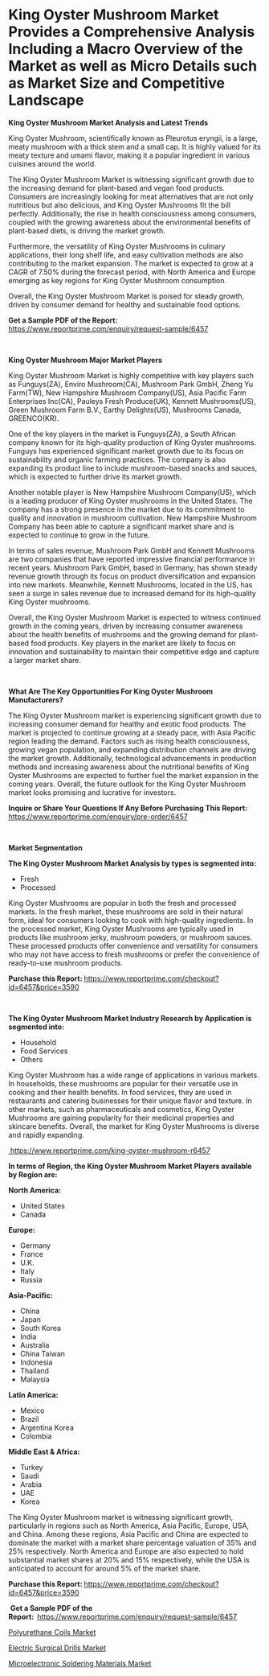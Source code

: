<p><h1>King Oyster Mushroom Market Provides a Comprehensive Analysis Including a Macro Overview of the Market as well as Micro Details such as Market Size and Competitive Landscape</h1></p><p><strong>King Oyster Mushroom Market Analysis and Latest Trends</strong></p>
<p><p>King Oyster Mushroom, scientifically known as Pleurotus eryngii, is a large, meaty mushroom with a thick stem and a small cap. It is highly valued for its meaty texture and umami flavor, making it a popular ingredient in various cuisines around the world.</p><p>The King Oyster Mushroom Market is witnessing significant growth due to the increasing demand for plant-based and vegan food products. Consumers are increasingly looking for meat alternatives that are not only nutritious but also delicious, and King Oyster Mushrooms fit the bill perfectly. Additionally, the rise in health consciousness among consumers, coupled with the growing awareness about the environmental benefits of plant-based diets, is driving the market growth.</p><p>Furthermore, the versatility of King Oyster Mushrooms in culinary applications, their long shelf life, and easy cultivation methods are also contributing to the market expansion. The market is expected to grow at a CAGR of 7.50% during the forecast period, with North America and Europe emerging as key regions for King Oyster Mushroom consumption.</p><p>Overall, the King Oyster Mushroom Market is poised for steady growth, driven by consumer demand for healthy and sustainable food options.</p></p>
<p><strong>Get a Sample PDF of the Report:&nbsp;</strong> <a href="https://www.reportprime.com/enquiry/request-sample/6457">https://www.reportprime.com/enquiry/request-sample/6457</a></p>
<p>&nbsp;</p>
<p><strong>King Oyster Mushroom Major Market Players</strong></p>
<p><p>King Oyster Mushroom Market is highly competitive with key players such as Funguys(ZA), Enviro Mushroom(CA), Mushroom Park GmbH, Zheng Yu Farm(TW), New Hampshire Mushroom Company(US), Asia Pacific Farm Enterprises Inc(CA), Pauleys Fresh Produce(UK), Kennett Mushrooms(US), Green Mushroom Farm B.V., Earthy Delights(US), Mushrooms Canada, GREENCO(KR).</p><p>One of the key players in the market is Funguys(ZA), a South African company known for its high-quality production of King Oyster mushrooms. Funguys has experienced significant market growth due to its focus on sustainability and organic farming practices. The company is also expanding its product line to include mushroom-based snacks and sauces, which is expected to further drive its market growth.</p><p>Another notable player is New Hampshire Mushroom Company(US), which is a leading producer of King Oyster mushrooms in the United States. The company has a strong presence in the market due to its commitment to quality and innovation in mushroom cultivation. New Hampshire Mushroom Company has been able to capture a significant market share and is expected to continue to grow in the future.</p><p>In terms of sales revenue, Mushroom Park GmbH and Kennett Mushrooms are two companies that have reported impressive financial performance in recent years. Mushroom Park GmbH, based in Germany, has shown steady revenue growth through its focus on product diversification and expansion into new markets. Meanwhile, Kennett Mushrooms, located in the US, has seen a surge in sales revenue due to increased demand for its high-quality King Oyster mushrooms.</p><p>Overall, the King Oyster Mushroom Market is expected to witness continued growth in the coming years, driven by increasing consumer awareness about the health benefits of mushrooms and the growing demand for plant-based food products. Key players in the market are likely to focus on innovation and sustainability to maintain their competitive edge and capture a larger market share.</p></p>
<p>&nbsp;</p>
<p><strong>What Are The Key Opportunities For King Oyster Mushroom Manufacturers?</strong></p>
<p><p>The King Oyster Mushroom market is experiencing significant growth due to increasing consumer demand for healthy and exotic food products. The market is projected to continue growing at a steady pace, with Asia Pacific region leading the demand. Factors such as rising health consciousness, growing vegan population, and expanding distribution channels are driving the market growth. Additionally, technological advancements in production methods and increasing awareness about the nutritional benefits of King Oyster Mushrooms are expected to further fuel the market expansion in the coming years. Overall, the future outlook for the King Oyster Mushroom market looks promising and lucrative for investors.</p></p>
<p><strong>Inquire or Share Your Questions If Any Before Purchasing This Report:</strong> <a href="https://www.reportprime.com/enquiry/pre-order/6457">https://www.reportprime.com/enquiry/pre-order/6457</a></p>
<p>&nbsp;</p>
<p><strong>Market Segmentation</strong></p>
<p><strong>The King Oyster Mushroom Market Analysis by types is segmented into:</strong></p>
<p><ul><li>Fresh</li><li>Processed</li></ul></p>
<p><p>King Oyster Mushrooms are popular in both the fresh and processed markets. In the fresh market, these mushrooms are sold in their natural form, ideal for consumers looking to cook with high-quality ingredients. In the processed market, King Oyster Mushrooms are typically used in products like mushroom jerky, mushroom powders, or mushroom sauces. These processed products offer convenience and versatility for consumers who may not have access to fresh mushrooms or prefer the convenience of ready-to-use mushroom products.</p></p>
<p><strong>Purchase this Report:&nbsp;</strong><a href="https://www.reportprime.com/checkout?id=6457&price=3590">https://www.reportprime.com/checkout?id=6457&price=3590</a></p>
<p>&nbsp;</p>
<p><strong>The King Oyster Mushroom Market Industry Research by Application is segmented into:</strong></p>
<p><ul><li>Household</li><li>Food Services</li><li>Others</li></ul></p>
<p><p>King Oyster Mushroom has a wide range of applications in various markets. In households, these mushrooms are popular for their versatile use in cooking and their health benefits. In food services, they are used in restaurants and catering businesses for their unique flavor and texture. In other markets, such as pharmaceuticals and cosmetics, King Oyster Mushrooms are gaining popularity for their medicinal properties and skincare benefits. Overall, the market for King Oyster Mushrooms is diverse and rapidly expanding.</p></p>
<p><a href="https://www.reportprime.com/king-oyster-mushroom-r6457">&nbsp;https://www.reportprime.com/king-oyster-mushroom-r6457</a></p>
<p><strong>In terms of Region, the King Oyster Mushroom Market Players available by Region are:</strong></p>
<p>
    <p> <strong> North America: </strong>
        <ul>
            <li>United States</li>
            <li>Canada</li>
        </ul>
        </p> 
    <p> <strong> Europe: </strong>
        <ul>
            <li>Germany</li>
            <li>France</li>
            <li>U.K.</li>
            <li>Italy</li>
            <li>Russia</li>
        </ul>
        </p> 
    <p> <strong> Asia-Pacific: </strong>
        <ul>
            <li>China</li>
            <li>Japan</li>
            <li>South Korea</li>
            <li>India</li>
            <li>Australia</li>
            <li>China Taiwan</li>
            <li>Indonesia</li>
            <li>Thailand</li>
            <li>Malaysia</li>
        </ul>
        </p> 
    <p> <strong> Latin America: </strong>
        <ul>
            <li>Mexico</li>
            <li>Brazil</li>
            <li>Argentina Korea</li>
            <li>Colombia</li>
        </ul>
        </p> 
    <p> <strong> Middle East & Africa: </strong>
        <ul>
            <li>Turkey</li>
            <li>Saudi</li>
            <li>Arabia</li>
            <li>UAE</li>
            <li>Korea</li>
        </ul>
    </p>
    </p>
<p><p>The King Oyster Mushroom market is witnessing significant growth, particularly in regions such as North America, Asia Pacific, Europe, USA, and China. Among these regions, Asia Pacific and China are expected to dominate the market with a market share percentage valuation of 35% and 25% respectively. North America and Europe are also expected to hold substantial market shares at 20% and 15% respectively, while the USA is anticipated to account for around 5% of the market share.</p></p>
<p><strong>Purchase this Report: </strong><a href="https://www.reportprime.com/checkout?id=6457&price=3590">https://www.reportprime.com/checkout?id=6457&price=3590</a></p>
<p>&nbsp;<strong>Get a Sample PDF of the Report:&nbsp;&nbsp;</strong><a href="https://www.reportprime.com/enquiry/request-sample/6457">https://www.reportprime.com/enquiry/request-sample/6457</a></p>
<p><strong></strong></p>
<p><p><a href="https://www.linkedin.com/pulse/polyurethane-coils-market-size-focuses-dynamics-in-depth-analysis-hzohf?trackingId=%2BStKMtKHAEw215YsKhd%2FSw%3D%3D">Polyurethane Coils Market</a></p><p><a href="https://www.linkedin.com/pulse/electric-surgical-drills-market-provides-detailed-segmentation-uppzf?trackingId=xDOTuybRRaArgA%2B2hqXncA%3D%3D">Electric Surgical Drills Market</a></p><p><a href="https://www.linkedin.com/pulse/microelectronic-soldering-materials-market-size-share-amp-trends-pkp2f?trackingId=PnQ38m7YPVClcdgLurS6pw%3D%3D">Microelectronic Soldering Materials Market</a></p></p>